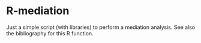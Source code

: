 # R-mediation
Just a simple script (with libraries) to perform a mediation analysis.
See also the bibliography for this R function.
